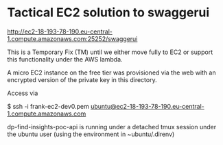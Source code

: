 # Tactical EC2 solution to swaggerui

http://ec2-18-193-78-190.eu-central-1.compute.amazonaws.com:25252/swaggerui

This is a Temporary Fix (TM) until we either move fully to EC2 or support this
functionality under the AWS lambda.

A micro EC2 instance on the free tier was provisioned via the web with an
encrypted version of the private key in this directory.

Access via

$ ssh -i frank-ec2-dev0.pem ubuntu@ec2-18-193-78-190.eu-central-1.compute.amazonaws.com

dp-find-insights-poc-api is running under a detached tmux session under the
ubuntu user (using the environment in ~ubuntu/.direnv)
